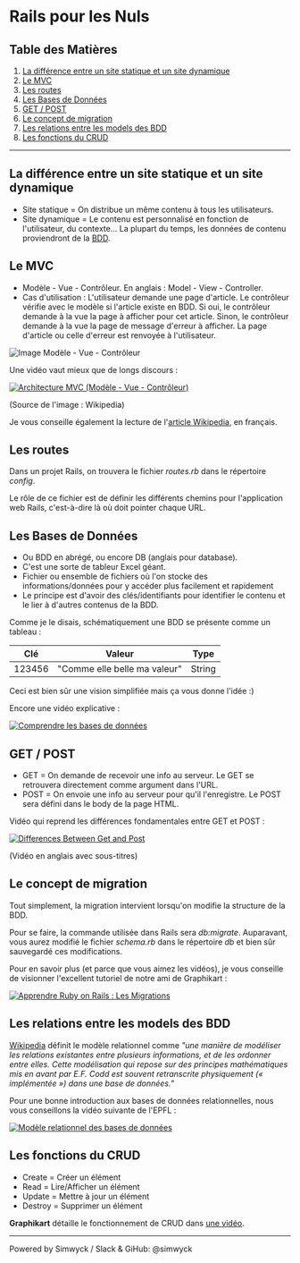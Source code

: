 # Rails pour les Nuls

## Table des Matières

1. [La différence entre un site statique et un site dynamique](#statdyn)
2. [Le MVC](#mvc)
3. [Les routes](#routes)
4. [Les Bases de Données](#bdd)
5. [GET / POST](#getpost)
6. [Le concept de migration](#migr)
7. [Les relations entre les models des BDD](#models)
8. [Les fonctions du CRUD](#crud)

---

## <a name="statdyn"></a>La différence entre un site statique et un site dynamique

* Site statique = On distribue un même contenu à tous les utilisateurs.
* Site dynamique = Le contenu est personnalisé en fonction de l'utilisateur, du contexte... La plupart du temps, les données de contenu proviendront de la [BDD](#bdd).

## <a name="mvc"></a>Le MVC

* Modèle - Vue - Contrôleur. En anglais : Model - View - Controller.
* Cas d'utilisation : L'utilisateur demande une page d'article. Le contrôleur vérifie avec le modèle si l'article existe en BDD. Si oui, le contrôleur demande à la vue la page à afficher pour cet article. Sinon, le contrôleur demande à la vue la page de message d'erreur à afficher. La page d'article ou celle d'erreur est renvoyée à l'utilisateur.

![Image Modèle - Vue - Contrôleur](https://upload.wikimedia.org/wikipedia/commons/6/63/ModeleMVC.png "Modèle - Vue - Contrôleur")

Une vidéo vaut mieux que de longs discours :

[![Architecture MVC (Modèle - Vue - Contrôleur)](https://img.youtube.com/vi/PuBjF8CRWWE/0.jpg)](https://www.youtube.com/watch?v=PuBjF8CRWWE)

(Source de l'image : Wikipedia)

Je vous conseille également la lecture de l'[article Wikipedia](https://fr.wikipedia.org/wiki/Mod%C3%A8le-vue-contr%C3%B4leur), en français.

## <a name="routes"></a>Les routes

Dans un projet Rails, on trouvera le fichier *routes.rb* dans le répertoire *config*.

Le rôle de ce fichier est de définir les différents chemins pour l'application web Rails, c'est-à-dire là où doit pointer chaque URL.

## <a name="bdd"></a>Les Bases de Données

* Ou BDD en abrégé, ou encore DB (anglais pour database).
* C'est une sorte de tableur Excel géant.
* Fichier ou ensemble de fichiers où l'on stocke des informations/données pour y accéder plus facilement et rapidement
* Le principe est d'avoir des clés/identifiants pour identifier le contenu et le lier à d'autres contenus de la BDD.

Comme je le disais, schématiquement une BDD se présente comme un tableau :

**Clé** | **Valeur** | **Type**
--- | --- | ---
123456 | "Comme elle belle ma valeur" | String

Ceci est bien sûr une vision simplifiée mais ça vous donne l'idée :)

Encore une vidéo explicative :

[![Comprendre les bases de données](https://img.youtube.com/vi/tmMmEYknwek/0.jpg)](https://www.youtube.com/watch?v=tmMmEYknwek)

## <a name="getpost"></a>GET / POST

* GET = On demande de recevoir une info au serveur. Le GET se retrouvera directement comme argument dans l'URL.
* POST = On envoie une info au serveur pour qu'il l'enregistre. Le POST sera défini dans le body de la page HTML.

Vidéo qui reprend les différences fondamentales entre GET et POST :

[![Differences Between Get and Post](https://img.youtube.com/vi/UObINRj2EGY/0.jpg)](https://www.youtube.com/watch?v=UObINRj2EGY)

(Vidéo en anglais avec sous-titres)

## <a name="migr"></a>Le concept de migration

Tout simplement, la migration intervient lorsqu'on modifie la structure de la BDD.

Pour se faire, la commande utilisée dans Rails sera *db:migrate*. Auparavant, vous aurez modifié le fichier *schema.rb* dans le répertoire *db* et bien sûr sauvegardé ces modifications.

Pour en savoir plus (et parce que vous aimez les vidéos), je vous conseille de visionner l'excellent tutoriel de notre ami de Graphikart :

[![Apprendre Ruby on Rails : Les Migrations](https://img.youtube.com/vi/LBtCqTeJvfg/0.jpg)](https://www.youtube.com/watch?v=LBtCqTeJvfg)

## <a name="models"></a>Les relations entre les models des BDD

[Wikipedia][1] définit le modèle relationnel comme *"une manière de modéliser les relations existantes entre plusieurs informations, et de les ordonner entre elles. Cette modélisation qui repose sur des principes mathématiques mis en avant par E.F. Codd est souvent retranscrite physiquement (« implémentée ») dans une base de données."*

Pour une bonne introduction aux bases de données relationnelles, nous vous conseillons la vidéo suivante de l'EPFL :

[![Modèle relationnel des bases de données](https://img.youtube.com/vi/4etRfqKF1XE/0.jpg)](https://www.youtube.com/watch?v=4etRfqKF1XE)

## <a name="crud"></a>Les fonctions du CRUD

* Create = Créer un élément
* Read = Lire/Afficher un élément
* Update = Mettre à jour un élément
* Destroy = Supprimer un élément

**Graphikart** détaille le fonctionnement de CRUD dans [une vidéo](https://www.grafikart.fr/formations/ruby-on-rails/crud).

---

Powered by Simwyck / Slack & GiHub: @simwyck

[1]: https://fr.wikipedia.org/wiki/Mod%C3%A8le_relationnel
